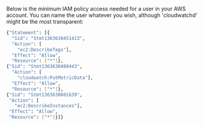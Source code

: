 Below is the minimum IAM policy access needed for a user in your AWS account. You can name the user whatever you wish, although 'cloudwatchd' might be the most transparent:
```sh
{"Statement": [{
  "Sid": "Stmt1363630451413",
  "Action": [
    "ec2:DescribeTags"],
  "Effect": "Allow",
  "Resource": ["*"]},
{"Sid": "Stmt1363630480443",
  "Action": [
    "cloudwatch:PutMetricData"],
  "Effect": "Allow",
  "Resource": ["*"]},
{"Sid": "Stmt1363630601639",
 "Action": [
   "ec2:DescribeInstances"],
 "Effect": "Allow",
 "Resource": ["*"]}]}
 ```
